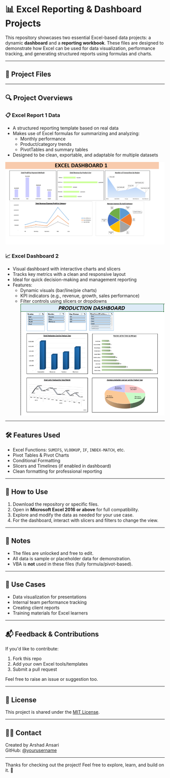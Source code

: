 # 📊 Excel Reporting & Dashboard Projects

This repository showcases two essential Excel-based data projects: a dynamic **dashboard** and a **reporting workbook**. These files are designed to demonstrate how Excel can be used for data visualization, performance tracking, and generating structured reports using formulas and charts.

---

## 📁 Project Files


---

## 🔍 Project Overviews



### 📋 Excel Report 1 Data
- A structured reporting template based on real data
- Makes use of Excel formulas for summarizing and analyzing:
  - Monthly performance
  - Product/category trends
  - PivotTables and summary tables
- Designed to be clean, exportable, and adaptable for multiple datasets

![image alt](https://github.com/Arshad396/Excel-Projects/blob/20f2c514d64e63090dd480a03220a44f257050c1/Project_1/Screenshot%202025-05-15%20230615.png)

### 📈 Excel Dashboard 2
- Visual dashboard with interactive charts and slicers
- Tracks key metrics with a clean and responsive layout
- Ideal for quick decision-making and management reporting
- Features:
  - Dynamic visuals (bar/line/pie charts)
  - KPI indicators (e.g., revenue, growth, sales performance)
  - Filter controls using slicers or dropdowns
![image alt](https://github.com/Arshad396/Excel-Projects/blob/87cb5aa3ae77c4e150b572cf460461f2b10c0792/Project_2/Screenshot%202025-05-16%20110932.png)
---

## 🛠 Features Used

- Excel Functions: `SUMIFS`, `VLOOKUP`, `IF`, `INDEX-MATCH`, etc.
- Pivot Tables & Pivot Charts
- Conditional Formatting
- Slicers and Timelines (if enabled in dashboard)
- Clean formatting for professional reporting

---

## 🧪 How to Use

1. Download the repository or specific files.
2. Open in **Microsoft Excel 2016 or above** for full compatibility.
3. Explore and modify the data as needed for your use case.
4. For the dashboard, interact with slicers and filters to change the view.

---

## 📌 Notes

- The files are unlocked and free to edit.
- All data is sample or placeholder data for demonstration.
- VBA is **not** used in these files (fully formula/pivot-based).

---

## 🎯 Use Cases

- Data visualization for presentations
- Internal team performance tracking
- Creating client reports
- Training materials for Excel learners

---

## 📬 Feedback & Contributions

If you'd like to contribute:
1. Fork this repo
2. Add your own Excel tools/templates
3. Submit a pull request

Feel free to raise an issue or suggestion too.

---

## 📄 License

This project is shared under the [MIT License](LICENSE).

---

## 🙋‍♂️ Contact

Created by Arshad Ansari  
GitHub: [@yourusername](https://github.com/arshad396)

---

Thanks for checking out the project! Feel free to explore, learn, and build on it. 🌟
